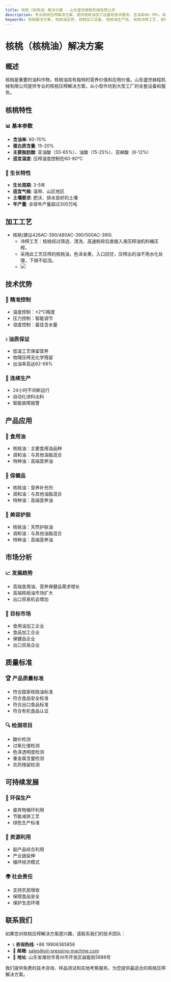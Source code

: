 ```yaml
---
title: 核桃（核桃油）解决方案 - 山东盛世赫程机械有限公司
description: 专业核桃压榨解决方案，提供核桃油加工设备和技术服务，含油率60-70%，采用冷榨工艺保留营养，满足高端食用油和营养保健品需求。
keywords: 核桃解决方案, 核桃油压榨, 核桃加工设备, 核桃油生产线, 核桃冷榨工艺, 核桃压榨机, 核桃油提取, 核桃油料加工, 核桃油压榨设备, 核桃油生产设备, 高端食用油
---
```


# 核桃（核桃油）解决方案

## 概述

核桃是重要的油料作物，核桃油具有独特的营养价值和应用价值。山东盛世赫程机械有限公司提供专业的核桃压榨解决方案，从小型作坊到大型工厂的全套设备和服务。

## 核桃特性

### 📊 基本参数
- **含油率**: 60-70%
- **蛋白质含量**: 15-20%
- **主要脂肪酸**: 亚油酸（55-65%）、油酸（15-25%）、亚麻酸（8-12%)
- **适宜温度**: 压榨温度控制在60-80℃

### 🌱 生长特性
- **生长周期**: 3-5年
- **适宜气候**: 温带、山区地区
- **土壤要求**: 肥沃、排水良好的土壤
- **年产量**: 全球年产量超过300万吨

## 加工工艺

+ 核桃(建议426AC-390/480AC-390/500AC-390)
     + 冷榨工艺：核桃经过筛选、清洗、高速粉碎后直接入液压榨油机料桶压榨。
     + 采用此工艺压榨的核桃油，色泽金黄，入口回甘，压榨出的油不用水化处理，下锅不起泡。
     + ![](/images/核桃冷榨工艺.png)


## 技术优势

### 🎯 精准控制
- 温度控制：±2℃精度
- 压力控制：智能调节
- 湿度控制：最佳含水量

### 💧 油质保证
- 低温工艺保留营养
- 物理压榨无化学残留
- 出油率高达62-68%

### 🔄 连续生产
- 24小时不间断运行
- 自动化进料出料
- 智能故障报警

## 产品应用

### 🍳 食用油
- 核桃油：主要食用油品种
- 调和油：与其他油脂混合
- 特种油：高端营养油

### 💊 保健品
- 核桃油：营养补充剂
- 调和油：与其他油脂混合
- 特种油：高端营养油

### 💄 美容护肤
- 核桃油：天然护肤油
- 调和油：与其他油脂混合
- 特种油：高端营养油

## 市场分析

### 📈 发展趋势
- 高端食用油、营养保健品需求增长
- 高端核桃油市场扩大
- 出口贸易机会增加

### 🎯 目标市场
- 食用油加工企业
- 食品加工企业
- 保健品企业
- 出口贸易企业


## 质量标准

### 🏆 产品质量标准
- 符合国家核桃油标准
- 符合食品安全标准
- 符合出口食品标准
- 符合有机食品认证

### 🔍 检测项目
- 酸价检测
- 过氧化值检测
- 色泽透明度检测
- 重金属含量检测
- 农药残留检测

## 可持续发展

### 🌱 环保生产
- 废弃物循环利用
- 节能减排工艺
- 绿色生产标准

### 🔄 资源利用
- 副产品综合利用
- 产业链延伸
- 循环经济模式

### 🌍 社会责任
- 支持农民增收
- 保障食品安全
- 保护生态环境

## 联系我们

如果您对核桃压榨解决方案感兴趣，请联系我们的技术团队：

- 📞 **咨询热线**: +86 19906365856
- 📧 **邮箱**: sales@oil-pressing-machine.com
- 📍 **地址**: 山东省潍坊市青州市开发区益能街5888号

我们提供免费的技术咨询、样品测试和实地考察服务，为您提供最适合的核桃压榨解决方案。